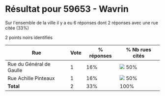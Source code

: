 # Résultat pour 59653 - Wavrin

Sur l'ensemble de la ville il y a eu 6 réponses dont 2 réponses avec une rue citée (33%)

2 points noirs identifiés

| Rue | Vote | % réponses | % Nb rues cités|
|-----|------|------------|----------------|
| Rue du Général de Gaulle | 1 | 16% | <img src="../../img/bar_50.gif" />&nbsp;50%|
| Rue Achille Pinteaux | 1 | 16% | <img src="../../img/bar_50.gif" />&nbsp;50%|
| **Total** | 2 | 33% | 100%|
